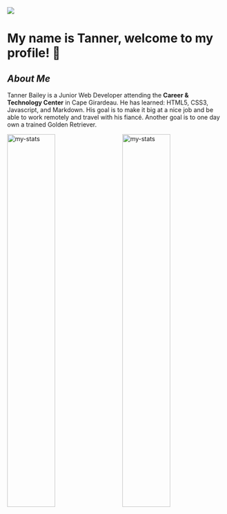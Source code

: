 <img src="https://github.com/TannerB2005/tannerb2005/assets/143013135/2b4add12-4e41-4978-bcb2-a6f61e12ae28" />


# My name is Tanner, welcome to my profile! 👋


## ***About Me***
Tanner Bailey is a Junior Web Developer attending the **Career & Technology Center** in Cape Girardeau. He has learned: HTML5, CSS3, Javascript, and Markdown. His goal is to make it big at a nice job and be able to work remotely and travel with his fiancé. Another goal is to one day own a trained Golden Retriever. 

<img alt="my-stats" align="left" width="47%" src="https://github-readme-stats.vercel.app/api?username=tannerb2005&show_icons=true&bg_color=00000000"/>

<img alt="my-stats" align="right" width="47%" src="https://github-readme-stats.vercel.app/api/top-langs/?username=tannerb2005&show_icons&bg_color=00000000&layout=compact" />
